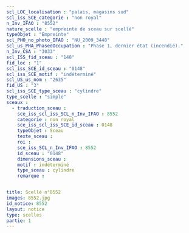 ```yaml
---
scl_LOC_localisation : "palais, magasins sud"
scl_iss_SCE_categorie : "non royal"
n_Inv_IFAO : "8552"
nature_scelle : "empreinte de sceau sur scellé"
typeObjet : "Empreinte"
scl_PHO_no_photo_IFAO : "NU_2009_3448"
scl_us_PHA_PhasedOccupation : "Phase 1, dernier état (incendié)."
n_Inv_CSA : "3033"
scl_ISS_fid_sceau : "148"
fid_loc : "1"
scl_iss_SCE_id_sceau : "0148"
scl_iss_SCE_motif : "indéterminé"
scl_US_us_nom : "2635"
fid_US : "3"
scl_iss_SCE_type_sceau : "cylindre"
type_scelle : "simple"
sceaux :
  - traduction_sceau : 
    sce_iss_scl_iss_SCL_n_Inv_IFAO : 8552
    categorie : non royal
    sce_iss_scl_iss_SCE_id_sceau : 0148
    typeObjet : Sceau
    texte_sceau : 
    roi : 
    sce_iss_SCL_n_Inv_IFAO : 8552
    id_sceau : "0148"
    dimensions_sceau : 
    motif : indéterminé
    type_sceau : cylindre
    remarque : 


title: Scellé n°8552
images: 8552.jpg
id_notice: 8552
layout: notice
type: scelles
partie: 1
---
```

